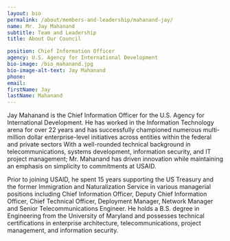 ```yaml
---
layout: bio
permalink: /about/members-and-leadership/mahanand-jay/
name: Mr. Jay Mahanand
subtitle: Team and Leadership
title: About Our Council

position: Chief Information Officer
agency: U.S. Agency for International Development
bio-image: /bio_mahanand.jpg
bio-image-alt-text: Jay Mahanand
phone:
email:
firstName: Jay
lastName: Mahanand
---
```

Jay Mahanand is the Chief Information Officer for the U.S. Agency for International Development. He has worked in the Information Technology arena for over 22 years and has successfully championed numerous multi-million dollar enterprise-level initiatives across entities within the federal and private sectors With a well-rounded technical background in telecommunications, systems development, information security, and IT project management; Mr. Mahanand has driven innovation while maintaining an emphasis on simplicity to commitments at USAID.

Prior to joining USAID, he spent 15 years supporting the US Treasury and the former Immigration and Naturalization Service in various managerial positions including Chief Information Officer, Deputy Chief Information Officer, Chief Technical Officer, Deployment Manager, Network Manager and Senior Telecommunications Engineer. He holds a B.S. degree in Engineering from the University of Maryland and possesses technical certifications in enterprise architecture, telecommunications, project management, and information security.
